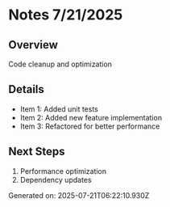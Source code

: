 # Notes 7/21/2025

## Overview
Code cleanup and optimization

## Details
- Item 1: Added unit tests
- Item 2: Added new feature implementation
- Item 3: Refactored for better performance

## Next Steps
1. Performance optimization
2. Dependency updates

Generated on: 2025-07-21T06:22:10.930Z
